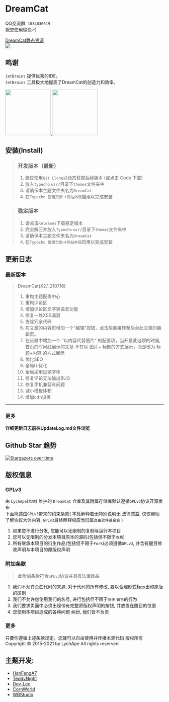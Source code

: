 # DreamCat

QQ交流群: `1034830519`   
祝您使用愉快:-)  

[DreamCat静态资源](https://github.com/LychApe/DreamCat_StaticResources)  
[![](https://data.jsdelivr.com/v1/package/gh/LychApe/DreamCat_StaticResources/badge)](https://www.jsdelivr.com/package/gh/LychApe/DreamCat_StaticResources)  

## 鸣谢  

`JetBrains` 提供优秀的IDE。  
`JetBrains` 工具极大地提高了DreamCat的创造力和效率。

<a href="https://www.jetbrains.com/?from=DreamCat" target="_blank">
<img src = 'https://ftp.bmp.ovh/imgs/2021/07/7883cb70a96b6ccd.png' width="145"/>
<img src = 'https://ftp.bmp.ovh/imgs/2021/07/17d8f636fea2c03b.png' width="145"/>
</a>  

  
## 安装(Install)

> ### 开发版本（最新）  
> 1.  建议使用`Git Clone`以动态获取后续版本 (或点击 Code 下载)  
> 2.  放入`Typecho` `usr/`目录下`themes`文件夹中  
> 3.  请确保本主题文件夹名为`DreamCat`  
> 4.  在`Typecho 管理页面`->`网站外观`启用以完成安装  

> ### 稳定版本  
> 1. 请点击`Releases`下载稳定版本  
> 2. 完全解压并放入`Typecho` `usr/`目录下`themes`文件夹中
> 3. 请确保本主题文件夹名为`DreamCat`
> 4. 在`Typecho 管理页面`->`网站外观`启用以完成安装

## 更新日志
### 最新版本  
> DreamCat(X2.1.210716)  
> 1. 重构主题配置中心  
> 2. 重构评论区  
> 3. 增加评论区文字转语音功能  
> 4. 修复一处XSS漏洞  
> 6. 去除冗余代码  
> 7. 在文章的内容页增加一个”编辑“按钮，点击后直接转至后台此文章的编辑页。  
> 8. 在设置中增加一个 ”以内容代替图片“ 的配置项，当开启此选项的时候, 首页的时间线展示的文章 不在以 图片+ 标题的方式展示，而是改为 标题+内容 的方式展示  
> 9. 优化SEO  
> 10. 全局UI优化  
> 11. 全局采用思源字体  
> 12. 修复评论无法输出BUG  
> 13. 修复手机兼容有问题  
> 14. 减小模板体积  
> 15. 增加cdn设置  

------
### 更多
**详细更新日志前往UpdateLog.md文件浏览**

## Github Star 趋势 
[![Stargazers over time](https://starchart.cc/LychApe/DreamCat.svg)](https://starchart.cc/LychApe/DreamCat)  
  
## 版权信息
### GPLv3
由 `LychApe`(`荔猿`) 维护的 `DreamCat` 仓库及其附属存储库默认遵循`GPLv3`协议开源发布  
下面简述由`GPLv3`带来的约束条款( 本处解释若无特别说明无 法律效益, 仅仅帮助了解协议大体内容, `GPLv3`最终解释权应当归属`自由软件基金会` )  
1. 如果您不进行分发, 您能可以无限制的复制与运行本项目
2. 您可以无限制的分发本项目原本的源码(包括但不限于`收费`)  
2. 所有继承本项目的衍生作品(包括但不限于`Fork`)必须遵循`GPLv3`, 并含有醒目修改声明与本项目的原版权声明

### 附加条款
> 此附加条款符合`GPLv3`协议并具有法律效益
1. 我们不允许歪曲代码的来源, 对于代码的所有修改, 要以合理形式标示出和原版的区别
2. 我们不允许您使用我们的名号, 进行包括但不限于`宣传` `销售`的行为
3. 我们要求页面中必须出现带有完整原版权声明的按钮, 并放置在醒目的位置  
4. 您使用本项目造成的各种问题 纠纷, 我们皆不负责

### 更多
只要你遵循上述条款规定，您就可以自由使用并传播本源代码
版权所有 Copyright © 2015-2021 by LychApe All rights reserved

## 主题开发:
- [HanFengA7](https://github.com/HanFengA7)
- [TeddyNight](https://github.com/TeddyNight)
- [Dev-Leo](https://github.com/Dev-Leo)
- [CornWorld](https://github.com/CornWorld)
- [WBStudio](https://www.wbstudio.org/)
